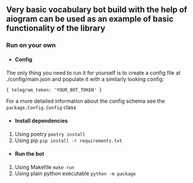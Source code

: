 ## Very basic vocabulary bot build with the help of aiogram can be used as an example of basic functionality of the library
### Run on your own
* #### Config
The only thing you need to run it for yourself is to create a config file at ./config/main.json and populate it with a similarly looking config:

`{
    telegram_token: 'YOUR_BOT_TOKEN'
}`

For a more detailed information about the config schema see the `package.Config.Config` class

* #### Install dependencies
1. Using poetry
`poetry install`
1. Using pip
`pip install -r requirements.txt`

* #### Run the bot
1. Using Makefile
`make run`
1. Using plain python executable
`python -m package`

